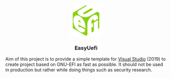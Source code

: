 <p align="center">
  <img width="100" height="100" src="Assets/icon.png">
  <h3 align="center">EasyUefi</h3>
</p>

Aim of this project is to provide a simple template for [Visual Studio](https://visualstudio.microsoft.com/) (2019) to create project based on GNU-EFI as fast as possible. It should not be used in production but rather while doing things such as security research.